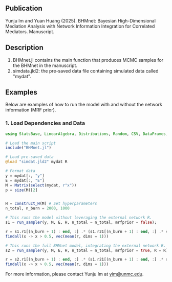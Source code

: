 ## Publication
Yunju Im and Yuan Huang (2025). BHMnet: Bayesian High-Dimensional Mediation Analysis with Network Information Integration for Correlated Mediators. Manuscript.

## Description
1) BHMnet.jl contains the main function that produces MCMC samples for the BHMnet in the manuscript. 
2) simdata.jld2: the pre-saved data file containing simulated data called "mydat". 

## Examples
Below are examples of how to run the model with and without the network information (MRF prior).

### 1. Load Dependencies and Data
```julia
using StatsBase, LinearAlgebra, Distributions, Random, CSV, DataFrames, JLD2, RCall

# Load the main script
include("BHMnet.jl") 

# Load pre-saved data
@load "simdat.jld2" mydat R

# Format data
y = mydat[:, "y"]
E = mydat[:, "E"]
M = Matrix(select(mydat, r"x"))
p = size(M)[2]


H = construct_H(M) # Set hyperparameters
n_total, n_burn = 2000, 1000

# This runs the model without leveraging the external network R.
s1 = run_sampler(y, M, E, H, n_total = n_total, mrfprior = false);

r = s1.r1[(n_burn + 1) : end, :] .* (s1.r21[(n_burn + 1) : end, :] .* s1.r22[(n_burn + 1) : end, :])
findall(x -> x > 0.5, vec(mean(r, dims = 1)))

# This runs the full BHMnet model, integrating the external network R.
s2 = run_sampler(y, M, E, H, n_total = n_total, mrfprior = true, R = R)

r = s2.r1[(n_burn + 1) : end, :] .* (s1.r21[(n_burn + 1) : end, :] .* s1.r22[(n_burn + 1) : end, :])
findall(x -> x > 0.5, vec(mean(r, dims = 1)))
```

For more information, please contact Yunju Im at yim@unmc.edu. 
